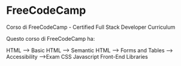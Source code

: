 # FreeCodeCamp
Corso di FreeCodeCamp - Certified Full Stack Developer Curriculum

Questo corso di FreeCodeCamp ha:

HTML --> Basic HTML
     --> Semantic HTML
     --> Forms and Tables
     --> Accessibility
     -->Exam
CSS
Javascript
Front-End Libraries